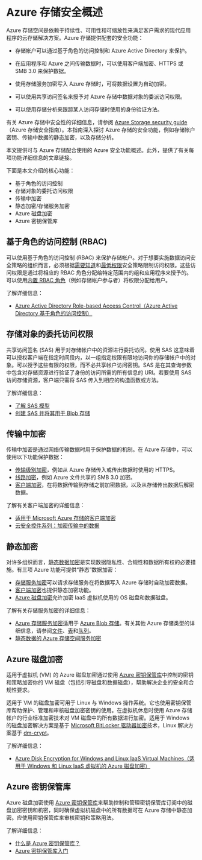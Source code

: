<properties
   pageTitle="Azure 存储安全概述 | Microsoft Azure"
   description=" Azure 存储空间是依赖于持续性、可用性和可缩放性来满足客户需求的现代应用程序的云存储解决方案。本文提供可与 Azure 存储配合使用的核心 Azure 安全功能概述。"
   services="security"
   documentationCenter="na"
   authors="TerryLanfear"
   manager="MBaldwin"
   editor="TomSh"/>  


<tags
   ms.service="security"
   ms.devlang="na"
   ms.topic="article"
   ms.tgt_pltfrm="na"
   ms.workload="na"
   ms.date="09/16/2016"
   wacn.date="10/31/2016"
   ms.author="terrylan"/>  


# Azure 存储安全概述

Azure 存储空间是依赖于持续性、可用性和可缩放性来满足客户需求的现代应用程序的云存储解决方案。Azure 存储提供配套的安全功能：

- 存储帐户可以通过基于角色的访问控制和 Azure Active Directory 来保护。
- 在应用程序和 Azure 之间传输数据时，可以使用客户端加密、HTTPS 或 SMB 3.0 来保护数据。
- 使用存储服务加密写入 Azure 存储时，可将数据设置为自动加密。

- 可以使用共享访问签名来授予对 Azure 存储中数据对象的委派访问权限。
- 可以使用存储分析来跟踪某人访问存储时使用的身份验证方法。

有关 Azure 存储中安全性的详细信息，请参阅 [Azure Storage security guide](/documentation/articles/storage-security-guide/)（Azure 存储安全指南）。本指南深入探讨 Azure 存储的安全功能，例如存储帐户密钥、传输中数据的静态加密，以及存储分析。

本文提供可与 Azure 存储配合使用的 Azure 安全功能概述。此外，提供了有关每项功能详细信息的文章链接。

下面是本文介绍的核心功能：

- 基于角色的访问控制
- 存储对象的委托访问权限
- 传输中加密
- 静态加密/存储服务加密
- Azure 磁盘加密
- Azure 密钥保管库

## 基于角色的访问控制 (RBAC)

可以使用基于角色的访问控制 (RBAC) 来保护存储帐户。对于想要实施数据访问安全策略的组织而言，必须根据[需要知道](https://en.wikipedia.org/wiki/Need_to_know)和[最低权限](https://en.wikipedia.org/wiki/Principle_of_least_privilege)安全策略限制访问权限。这些访问权限是通过将相应的 RBAC 角色分配给特定范围内的组和应用程序来授予的。可以使用[内置 RBAC 角色](/documentation/articles/role-based-access-built-in-roles/)（例如存储帐户参与者）将权限分配给用户。

了解详细信息：

- [Azure Active Directory Role-based Access Control（Azure Active Directory 基于角色的访问控制）](/documentation/articles/role-based-access-control-configure/)

## 存储对象的委托访问权限

共享访问签名 (SAS) 用于对存储帐户中的资源进行委托访问。使用 SAS 这意味着可以授权客户端在指定时间段内，以一组指定权限有限地访问你的存储帐户中的对象。可以授予这些有限的权限，而不必共享帐户访问密钥。SAS 是在其查询参数中包含对存储资源进行验证了身份的访问所需的所有信息的 URI。若要使用 SAS 访问存储资源，客户端只需将 SAS 传入到相应的构造函数或方法。

了解详细信息：

- [了解 SAS 模型](/documentation/articles/storage-dotnet-shared-access-signature-part-1/)
- [创建 SAS 并将其用于 Blob 存储](/documentation/articles/storage-dotnet-shared-access-signature-part-2/)

## 传输中加密
传输中加密是通过网络传输数据时用于保护数据的机制。在 Azure 存储中，可以使用以下功能保护数据：

- [传输级别加密](/documentation/articles/storage-security-guide/#encryption-in-transit)，例如从 Azure 存储传入或传出数据时使用的 HTTPS。
- [线路加密](/documentation/articles/storage-security-guide/#using-encryption-during-transit-with-azure-file-shares)，例如 Azure 文件共享的 SMB 3.0 加密。
- [客户端加密](/documentation/articles/storage-security-guide/#using-client-side-encryption-to-secure-data-that-you-send-to-storage)，在将数据传输到存储之前加密数据，以及从存储传出数据后解密数据。

了解有关客户端加密的详细信息：

- [适用于 Microsoft Azure 存储的客户端加密](https://blogs.msdn.microsoft.com/windowsazurestorage/2015/04/28/client-side-encryption-for-microsoft-azure-storage-preview/)
- [云安全控件系列：加密传输中的数据](http://blogs.microsoft.com/cybertrust/2015/08/10/cloud-security-controls-series-encrypting-data-in-transit/)

## 静态加密

对许多组织而言，[静态数据加密](https://blogs.microsoft.com/cybertrust/2015/09/10/cloud-security-controls-series-encrypting-data-at-rest/)是实现数据隐私性、合规性和数据所有权的必要措施。有三项 Azure 功能可提供“静态”数据加密：

- [存储服务加密](/documentation/articles/storage-security-guide/#encryption-at-rest)可以请求存储服务在将数据写入 Azure 存储时自动加密数据。
- [客户端加密](/documentation/articles/storage-security-guide/#client-side-encryption)也提供静态加密功能。
- [Azure 磁盘加密](/documentation/articles/storage-security-guide/#using-azure-disk-encryption-to-encrypt-disks-used-by-your-virtual-machines)允许加密 IaaS 虚拟机使用的 OS 磁盘和数据磁盘。

了解有关存储服务加密的详细信息：

- [Azure 存储服务加密](/home/features/storage/)适用于 [Azure Blob 存储](/documentation/articles/storage-introduction/)。有关其他 Azure 存储类型的详细信息，请参阅[文件](/documentation/articles/storage-dotnet-how-to-use-files/)、[表](/documentation/articles/storage-dotnet-how-to-use-files/)和[队列](/documentation/articles/storage-dotnet-how-to-use-queues/)。
- [静态数据的 Azure 存储空间服务加密](/documentation/articles//storage-service-encryption/)

## Azure 磁盘加密

适用于虚拟机 (VM) 的 Azure 磁盘加密通过使用 [Azure 密钥保管库](/home/features/key-vault/)中控制的密钥和策略加密你的 VM 磁盘（包括引导磁盘和数据磁盘），帮助解决企业的安全和合规性要求。

适用于 VM 的磁盘加密可用于 Linux 与 Windows 操作系统。它也使用密钥保管库帮助保护、管理和审核磁盘加密密钥的使用。在虚拟机休息时使用 Azure 存储帐户的行业标准加密技术对 VM 磁盘中的所有数据进行加密。适用于 Windows 的磁盘加密解决方案是基于 [Microsoft BitLocker 驱动器加密](https://technet.microsoft.com/zh-cn/library/cc732774.aspx)技术，Linux 解决方案基于 [dm-crypt](https://en.wikipedia.org/wiki/Dm-crypt)。

了解详细信息：

- [Azure Disk Encryption for Windows and Linux IaaS Virtual Machines（适用于 Windows 和 Linux IaaS 虚拟机的 Azure 磁盘加密）](https://gallery.technet.microsoft.com/Azure-Disk-Encryption-for-a0018eb0)

## Azure 密钥保管库

Azure 磁盘加密使用 [Azure 密钥保管库](/home/features/key-vault/)来帮助控制和管理密钥保管库订阅中的磁盘加密密钥和机密，同时确保虚拟机磁盘中的所有数据可在 Azure 存储中静态加密。应使用密钥保管库来审核密钥和策略用法。

了解详细信息：

- [什么是 Azure 密钥保管库？](/documentation/articles/key-vault-whatis/)
- [Azure 密钥保管库入门](/documentation/articles/key-vault-get-started/)

<!---HONumber=Mooncake_1024_2016-->